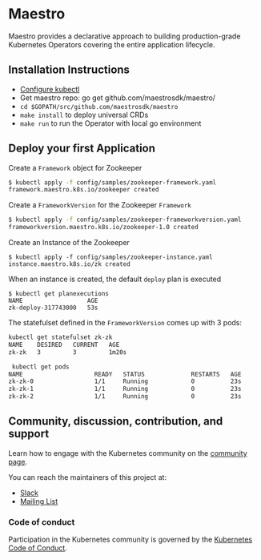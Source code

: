# Maestro

Maestro provides a declarative approach to building production-grade Kubernetes Operators covering the entire application lifecycle. 

## Installation Instructions

- [Configure kubectl ](https://kubernetes.io/docs/tasks/tools/install-kubectl/) 
- Get maestro repo: go get github.com/maestrosdk/maestro/
- `cd $GOPATH/src/github.com/maestrosdk/maestro`
- `make install` to deploy universal CRDs
- `make run` to run the Operator with local go environment


## Deploy your first Application

Create a `Framework` object for Zookeeper
```bash
$ kubectl apply -f config/samples/zookeeper-framework.yaml
framework.maestro.k8s.io/zookeeper created
```

Create a `FrameworkVersion` for the Zookeeper  `Framework`

```bash
$ kubectl apply -f config/samples/zookeeper-frameworkversion.yaml
frameworkversion.maestro.k8s.io/zookeeper-1.0 created
```
 

Create an Instance of the Zookeeper
```
$ kubectl apply -f config/samples/zookeeper-instance.yaml
instance.maestro.k8s.io/zk created
```

When an instance is created, the default `deploy` plan is executed

```
$ kubectl get planexecutions
NAME                  AGE
zk-deploy-317743000   53s
```

The statefulset defined in the `FrameworkVersion` comes up with 3 pods:

```bash
kubectl get statefulset zk-zk
NAME    DESIRED   CURRENT   AGE
zk-zk   3         3         1m20s
```

```bash
 kubectl get pods
NAME                    READY   STATUS             RESTARTS   AGE
zk-zk-0                 1/1     Running            0          23s
zk-zk-1                 1/1     Running            0          23s
zk-zk-2                 1/1     Running            0          23s
```


## Community, discussion, contribution, and support

Learn how to engage with the Kubernetes community on the [community page](http://kubernetes.io/community/).

You can reach the maintainers of this project at:

- [Slack](http://slack.k8s.io/)
- [Mailing List](https://groups.google.com/forum/#!forum/kubernetes-dev)

### Code of conduct

Participation in the Kubernetes community is governed by the [Kubernetes Code of Conduct](code-of-conduct.md).

[owners]: https://git.k8s.io/community/contributors/guide/owners.md
[Creative Commons 4.0]: https://git.k8s.io/website/LICENSE
